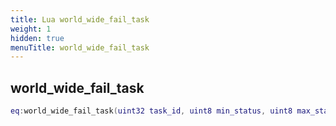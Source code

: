 ```yaml
---
title: Lua world_wide_fail_task
weight: 1
hidden: true
menuTitle: world_wide_fail_task
---
```

## world_wide_fail_task
```lua
eq:world_wide_fail_task(uint32 task_id, uint8 min_status, uint8 max_status); -- void
```